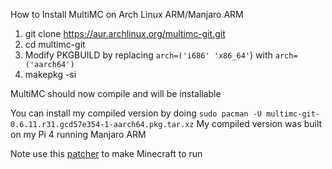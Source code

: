 How to Install MultiMC on Arch Linux ARM/Manjaro ARM

1. git clone https://aur.archlinux.org/multimc-git.git
2. cd multimc-git
 3. Modify PKGBUILD by replacing `arch=('i686' 'x86_64'`) with `arch=('aarch64')`
 4. makepkg -si

MultiMC should now compile and will be installable

You can install my compiled version by doing `sudo pacman -U multimc-git-0.6.11.r31.gcd57e354-1-aarch64.pkg.tar.xz`
My compiled version was built on my Pi 4 running Manjaro ARM

Note use this [patcher](https://github.com/JJTech0130/MultiMC-Patcher) to make Minecraft to run
